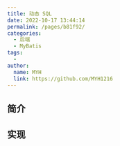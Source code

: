 ```yaml
---
title: 动态 SQL
date: 2022-10-17 13:44:14
permalink: /pages/b81f92/
categories:
  - 后端
  - MyBatis
tags:
  - 
author: 
  name: MYH
  link: https://github.com/MYH1216
---
```


## 简介
## 实现